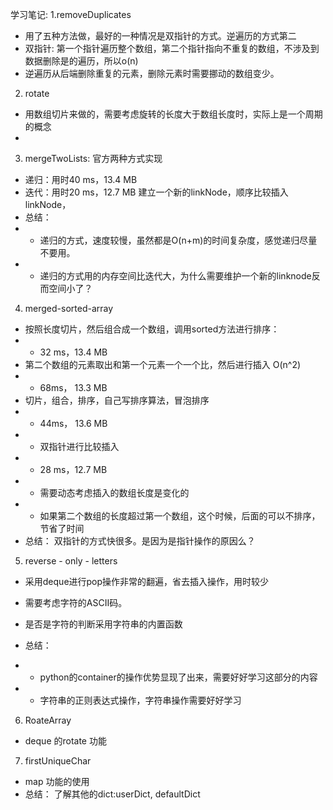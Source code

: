 学习笔记:
1.removeDuplicates
* 用了五种方法做，最好的一种情况是双指针的方式。逆遍历的方式第二
* 双指针: 第一个指针遍历整个数组，第二个指针指向不重复的数组，不涉及到数据删除是的遍历，所以o(n)
* 逆遍历从后端删除重复的元素，删除元素时需要挪动的数组变少。

2. rotate
* 用数组切片来做的，需要考虑旋转的长度大于数组长度时，实际上是一个周期的概念
* 
3. mergeTwoLists: 官方两种方式实现
* 递归：用时40 ms，13.4 MB
* 迭代：用时20 ms，12.7 MB 建立一个新的linkNode，顺序比较插入linkNode，
* 总结： 
* * 递归的方式，速度较慢，虽然都是O(n+m)的时间复杂度，感觉递归尽量不要用。
* * 递归的方式用的内存空间比迭代大，为什么需要维护一个新的linknode反而空间小了？
4. merged-sorted-array
* 按照长度切片，然后组合成一个数组，调用sorted方法进行排序：
* * 32 ms，13.4 MB
* 第二个数组的元素取出和第一个元素一个一个比，然后进行插入 O(n^2)
* * 68ms， 13.3 MB
* 切片，组合，排序，自己写排序算法，冒泡排序
* * 44ms， 13.6 MB
* * 双指针进行比较插入
* * 28 ms，12.7 MB
* * 需要动态考虑插入的数组长度是变化的
* * 如果第二个数组的长度超过第一个数组，这个时候，后面的可以不排序，节省了时间
* 总结：
双指针的方式快很多。是因为是指针操作的原因么？

5. reverse - only - letters
* 采用deque进行pop操作非常的翻遍，省去插入操作，用时较少
* 需要考虑字符的ASCII码。
* 是否是字符的判断采用字符串的内置函数

* 总结： 
* * python的container的操作优势显现了出来，需要好好学习这部分的内容
* * 字符串的正则表达式操作，字符串操作需要好好学习

6. RoateArray
* deque 的rotate 功能

7. firstUniqueChar
* map 功能的使用
* 总结： 了解其他的dict:userDict, defaultDict

